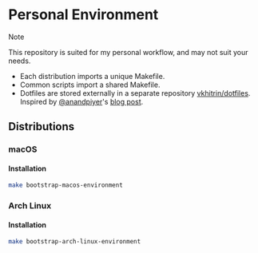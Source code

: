 # Personal Environment

> [!NOTE]
> This repository is suited for my personal workflow, and may not suit your needs.

- Each distribution imports a unique Makefile.
- Common scripts import a shared Makefile.
- Dotfiles are stored externally in a separate repository [vkhitrin/dotfiles](https://github.com/vkhitrin/dotfiles).
  Inspired by [@anandpiyer](https://github.com/anandpiyer)'s [blog post](https://www.anand-iyer.com/blog/2018/a-simpler-way-to-manage-your-dotfiles/).

## Distributions

### macOS

#### Installation

```bash
make bootstrap-macos-environment
```

### Arch Linux

#### Installation

```bash
make bootstrap-arch-linux-environment
```
